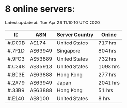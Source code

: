 # 8 online servers:

Latest update at: Tue Apr 28 11:10:10 UTC 2020

| ID | ASN | Server Country | Online |
| -- | --- | -------------- | ------ |
| #.D09B | AS174 | United States | 717 hrs |
| #.7F1D | AS63949 | Singapore | 804 hrs |
| #.9FC3 | AS53889 | United States | 732 hrs |
| #.C348 | AS35913 | United States | 1098 hrs |
| #.BD3E | AS63888 | Hong Kong | 277 hrs |
| #.2A79 | AS63949 | Japan | 2041 hrs |
| #.33B9 | AS63888 | Hong Kong | 51 hrs |
| #.E140 | AS8100 | United States | 8 hrs |


